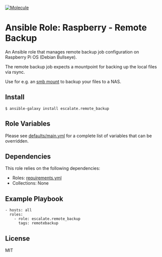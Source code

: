 [![Molecule](https://github.com/escalate/ansible-raspberry-remote-backup/actions/workflows/molecule.yml/badge.svg?branch=master&event=push)](https://github.com/escalate/ansible-raspberry-remote-backup/actions/workflows/molecule.yml)

# Ansible Role: Raspberry - Remote Backup

An Ansible role that manages remote backup job configuration on Raspberry Pi OS (Debian Bullseye).

The remote backup job expects a mountpoint for backing up the local files via rsync.

Use for e.g. an [smb mount](https://github.com/escalate/ansible-raspberry-smb-mount) to backup your files to a NAS.

## Install

```
$ ansible-galaxy install escalate.remote_backup
```

## Role Variables

Please see [defaults/main.yml](https://github.com/escalate/ansible-raspberry-remote-backup/blob/master/defaults/main.yml) for a complete list of variables that can be overridden.

## Dependencies

This role relies on the following dependencies:

* Roles: [requirements.yml](https://github.com/escalate/ansible-raspberry-remote-backup/blob/master/requirements.yml)
* Collections: None

## Example Playbook

```
- hosts: all
  roles:
    - role: escalate.remote_backup
      tags: remotebackup
```

## License

MIT
